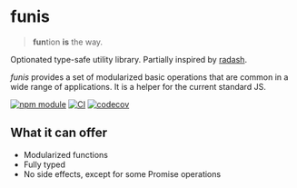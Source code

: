 # funis

> **fun**tion **is** the way.

Optionated type-safe utility library. Partially inspired by
[radash](https://www.npmjs.com/package/radash).

_funis_ provides a set of modularized basic operations that are common in a wide range of
applications. It is a helper for the current standard JS.

[![npm module](https://badge.fury.io/js/funis.svg)](https://www.npmjs.org/package/funis)
[![CI](https://github.com/Joao-Arthur/funis-node/actions/workflows/ci.yaml/badge.svg)](https://github.com/Joao-Arthur/funis-node/actions/workflows/ci.yaml)
[![codecov](https://codecov.io/github/Joao-Arthur/funis-node/branch/main/graph/badge.svg?token=9FI5PDDFB3)](https://codecov.io/github/Joao-Arthur/funis-node)

## What it can offer

- Modularized functions
- Fully typed
- No side effects, except for some Promise operations
